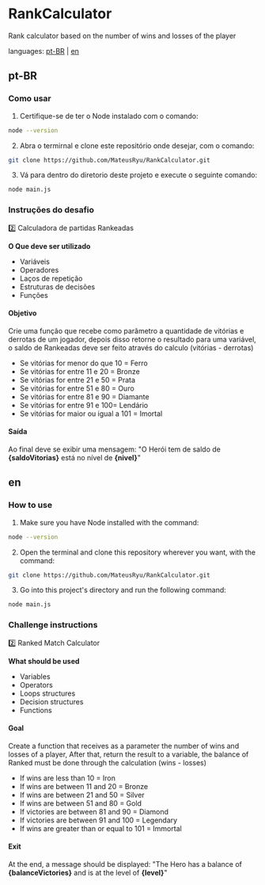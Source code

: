 # RankCalculator
Rank calculator based on the number of wins and losses of the player

languages: [pt-BR](#pt-BR) | [en](#en)

<h2 id="pt-BR">pt-BR</h2>

### Como usar

1. Certifique-se de ter o Node instalado com o comando:

```sh
node --version
```

2. Abra o termirnal e clone este repositório onde desejar, com o comando:

```sh
git clone https://github.com/MateusRyu/RankCalculator.git
```

3. Vá para dentro do diretorio deste projeto e execute o seguinte comando:

```sh
node main.js
```

### Instruções do desafio
2️⃣ Calculadora de partidas Rankeadas

**O Que deve ser utilizado**

- Variáveis
- Operadores
- Laços de repetição
- Estruturas de decisões
- Funções

#### Objetivo

Crie uma função que recebe como parâmetro a quantidade de vitórias e derrotas de um jogador,
depois disso retorne o resultado para uma variável, o saldo de Rankeadas deve ser feito através do calculo (vitórias - derrotas)

- Se vitórias for menor do que 10 = Ferro
- Se vitórias for entre 11 e 20 = Bronze
- Se vitórias for entre 21 e 50 = Prata
- Se vitórias for entre 51 e 80 = Ouro
- Se vitórias for entre 81 e 90 = Diamante
- Se vitórias for entre 91 e 100= Lendário
- Se vitórias for maior ou igual a 101 = Imortal

#### Saída

Ao final deve se exibir uma mensagem:
"O Herói tem de saldo de **{saldoVitorias}** está no nível de **{nivel}**"

<h2 id="en">en</h2>

### How to use

1. Make sure you have Node installed with the command:

```sh
node --version
```

2. Open the terminal and clone this repository wherever you want, with the command:

```sh
git clone https://github.com/MateusRyu/RankCalculator.git
```

3. Go into this project's directory and run the following command:

```sh
node main.js
```

### Challenge instructions
2️⃣ Ranked Match Calculator

**What should be used**

- Variables
- Operators
- Loops structures
- Decision structures
- Functions

#### Goal

Create a function that receives as a parameter the number of wins and losses of a player,
After that, return the result to a variable, the balance of Ranked must be done through the calculation (wins - losses)

- If wins are less than 10 = Iron
- If wins are between 11 and 20 = Bronze
- If wins are between 21 and 50 = Silver
- If wins are between 51 and 80 = Gold
- If victories are between 81 and 90 = Diamond
- If victories are between 91 and 100 = Legendary
- If wins are greater than or equal to 101 = Immortal

#### Exit

At the end, a message should be displayed:
"The Hero has a balance of **{balanceVictories}** and is at the level of **{level}**"
